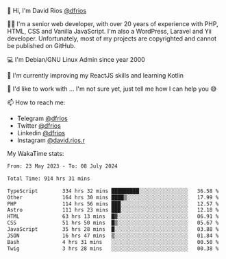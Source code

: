 👋 Hi, I'm David Rios [@dfrios](https://github.com/dfrios)

👨‍💻 I'm a senior web developer, with over 20 years of experience with PHP, HTML, CSS and Vanilla JavaScript. I'm also a WordPress, Laravel and Yii developer. Unfortunately, most of my projects are copyrighted and cannot be published on GitHub.

💻 I'm Debian/GNU Linux Admin since year 2000

🌱 I'm currently improving my ReactJS skills and learning Kotlin

💞️ I'd like to work with ... I'm not sure yet, just tell me how I can help you 😅


📫 How to reach me:
* Telegram [@dfrios](https://t.me/dfrios)
* Twitter [@dfrios](https://twitter.com/dfrios)
* Linkedin [@dfrios](https://linkedin.com/in/dfrios)
* Instagram [@david.rios.r](https://instagram.com/david.rios.r)



My WakaTime stats:
<!--START_SECTION:waka-->

```txt
From: 23 May 2023 - To: 08 July 2024

Total Time: 914 hrs 31 mins

TypeScript        334 hrs 32 mins █████████░░░░░░░░░░░░░░░░   36.58 %
Other             164 hrs 30 mins ████▒░░░░░░░░░░░░░░░░░░░░   17.99 %
PHP               114 hrs 56 mins ███░░░░░░░░░░░░░░░░░░░░░░   12.57 %
Astro             111 hrs 23 mins ███░░░░░░░░░░░░░░░░░░░░░░   12.18 %
HTML              63 hrs 13 mins  █▓░░░░░░░░░░░░░░░░░░░░░░░   06.91 %
CSS               51 hrs 50 mins  █▒░░░░░░░░░░░░░░░░░░░░░░░   05.67 %
JavaScript        35 hrs 28 mins  █░░░░░░░░░░░░░░░░░░░░░░░░   03.88 %
JSON              16 hrs 47 mins  ▒░░░░░░░░░░░░░░░░░░░░░░░░   01.84 %
Bash              4 hrs 31 mins   ░░░░░░░░░░░░░░░░░░░░░░░░░   00.50 %
Twig              3 hrs 28 mins   ░░░░░░░░░░░░░░░░░░░░░░░░░   00.38 %
```

<!--END_SECTION:waka-->
